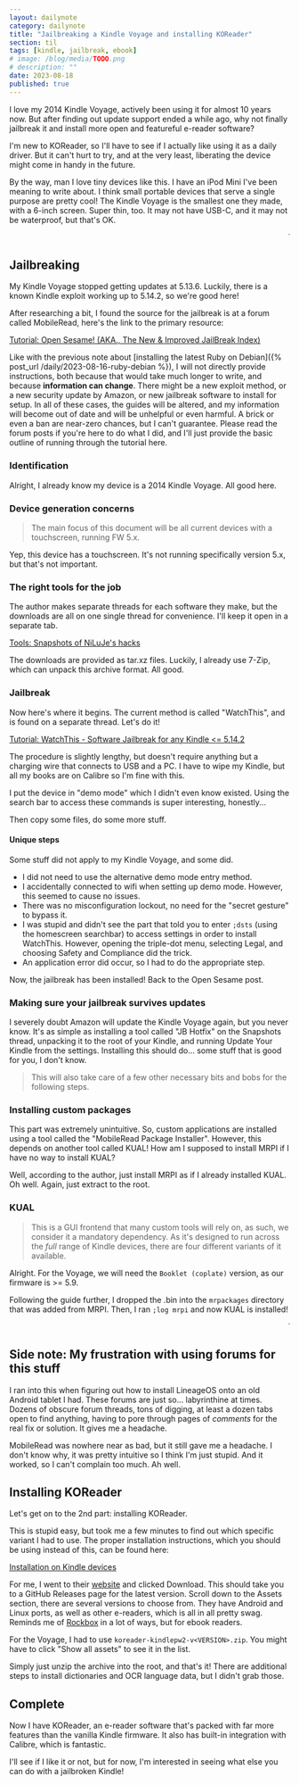 ```yaml
---
layout: dailynote
category: dailynote
title: "Jailbreaking a Kindle Voyage and installing KOReader"
section: til
tags: [kindle, jailbreak, ebook]
# image: /blog/media/TODO.png
# description: ""
date: 2023-08-18
published: true
---
```

<!-- kindle is so swag :) -->
I love my 2014 Kindle Voyage, actively been using it for almost 10 years now. But after finding out update support ended a while ago, why not finally jailbreak it and install more open and featureful e-reader software?

I'm new to KOReader, so I'll have to see if I actually like using it as a daily driver. But it can't hurt to try, and at the very least, liberating the device might come in handy in the future.

By the way, man I love tiny devices like this. I have an iPod Mini I've been meaning to write about. I think small portable devices that serve a single purpose are pretty cool! The Kindle Voyage is the smallest one they made, with a 6-inch screen. Super thin, too. It may not have USB-C, and it may not be waterproof, but that's OK.

<marquee>TODO: Take a picture of my Kindle and put it here.</marquee>

## Jailbreaking

My Kindle Voyage stopped getting updates at 5.13.6. Luckily, there is a known Kindle exploit working up to 5.14.2, so we're good here!

After researching a bit, I found the source for the jailbreak is at a forum called MobileRead, here's the link to the primary resource:

[Tutorial: Open Sesame! (AKA., The New & Improved JailBreak Index)](https://www.mobileread.com/forums/showthread.php?t=320564)

Like with the previous note about [installing the latest Ruby on Debian]({% post_url /daily/2023-08-16-ruby-debian %}), I will not directly provide instructions, both because that would take much longer to write, and because **information can change**. There might be a new exploit method, or a new security update by Amazon, or new jailbreak software to install for setup. In all of these cases, the guides will be altered, and my information will become out of date and will be unhelpful or even harmful. A brick or even a ban are near-zero chances, but I can't guarantee. Please read the forum posts if you're here to do what I did, and I'll just provide the basic outline of running through the tutorial here.

### Identification

Alright, I already know my device is a 2014 Kindle Voyage. All good here.

### Device generation concerns

> The main focus of this document will be all current devices with a touchscreen, running FW 5.x.

Yep, this device has a touchscreen. It's not running specifically version 5.x, but that's not important.

### The right tools for the job

The author makes separate threads for each software they make, but the downloads are all on one single thread for convenience. I'll keep it open in a separate tab.

[Tools: Snapshots of NiLuJe's hacks](https://www.mobileread.com/forums/showthread.php?t=225030)

The downloads are provided as tar.xz files. Luckily, I already use 7-Zip, which can unpack this archive format. All good.

### Jailbreak

Now here's where it begins. The current method is called "WatchThis", and is found on a separate thread. Let's do it!

[Tutorial: WatchThis - Software Jailbreak for any Kindle <= 5.14.2](https://www.mobileread.com/forums/showthread.php?t=346037)

The procedure is slightly lengthy, but doesn't require anything but a charging wire that connects to USB and a PC. I have to wipe my Kindle, but all my books are on Calibre so I'm fine with this.

I put the device in "demo mode" which I didn't even know existed. Using the search bar to access these commands is super interesting, honestly...

Then copy some files, do some more stuff.

#### Unique steps

Some stuff did not apply to my Kindle Voyage, and some did.

- I did not need to use the alternative demo mode entry method.
- I accidentally connected to wifi when setting up demo mode. However, this seemed to cause no issues.
- There was no misconfiguration lockout, no need for the "secret gesture" to bypass it.
- I was stupid and didn't see the part that told you to enter `;dsts` (using the homescreen searchbar) to access settings in order to install WatchThis. However, opening the triple-dot menu, selecting Legal, and choosing Safety and Compliance did the trick.
- An application error did occur, so I had to do the appropriate step.

Now, the jailbreak has been installed! Back to the Open Sesame post.

### Making sure your jailbreak survives updates

I severely doubt Amazon will update the Kindle Voyage again, but you never know. It's as simple as installing a tool called "JB Hotfix" on the Snapshots thread, unpacking it to the root of your Kindle, and running Update Your Kindle from the settings. Installing this should do... some stuff that is good for you, I don't know.

> This will also take care of a few other necessary bits and bobs for the following steps.

### Installing custom packages

This part was extremely unintuitive. So, custom applications are installed using a tool called the "MobileRead Package Installer". However, this depends on another tool called KUAL! How am I supposed to install MRPI if I have no way to install KUAL?

Well, according to the author, just install MRPI as if I already installed KUAL. Oh well. Again, just extract to the root.

### KUAL

> This is a GUI frontend that many custom tools will rely on, as such, we consider it a mandatory dependency.
> As it's designed to run across the *full* range of Kindle devices, there are four different variants of it available.

Alright. For the Voyage, we will need the `Booklet (coplate)` version, as our firmware is >= 5.9.

Following the guide further, I dropped the .bin into the `mrpackages` directory that was added from MRPI. Then, I ran `;log mrpi` and now KUAL is installed!

<marquee>TODO: Picture of my Kindle with KUAL open</marquee>

## Side note: My frustration with using forums for this stuff

I ran into this when figuring out how to install LineageOS onto an old Android tablet I had. These forums are just so... labyrinthine at times. Dozens of obscure forum threads, tons of digging, at least a dozen tabs open to find anything, having to pore through pages of *comments* for the real fix or solution. It gives me a headache.

MobileRead was nowhere near as bad, but it still gave me a headache. I don't know why, it was pretty intuitive so I think I'm just stupid. And it worked, so I can't complain too much. Ah well.

## Installing KOReader

Let's get on to the 2nd part: installing KOReader.

This is stupid easy, but took me a few minutes to find out which specific variant I had to use. The proper installation instructions, which you should be using instead of this, can be found here:

[Installation on Kindle devices](https://github.com/koreader/koreader/wiki/Installation-on-Kindle-devices)

For me, I went to their [website](https://koreader.rocks/) and clicked Download. This should take you to a GitHub Releases page for the latest version. Scroll down to the Assets section, there are several versions to choose from. They have Android and Linux ports, as well as other e-readers, which is all in all pretty swag. Reminds me of [Rockbox](https://www.rockbox.org/) in a lot of ways, but for ebook readers.

For the Voyage, I had to use `koreader-kindlepw2-v<VERSION>.zip`. You might have to click "Show all assets" to see it in the list.

Simply just unzip the archive into the root, and that's it! There are additional steps to install dictionaries and OCR language data, but I didn't grab those.

## Complete

Now I have KOReader, an e-reader software that's packed with far more features than the vanilla Kindle firmware. It also has built-in integration with Calibre, which is fantastic.

I'll see if I like it or not, but for now, I'm interested in seeing what else you can do with a jailbroken Kindle!
